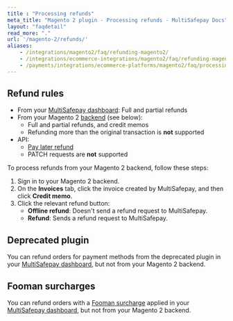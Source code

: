 ```yaml
---
title : "Processing refunds"
meta_title: "Magento 2 plugin - Processing refunds - MultiSafepay Docs"
layout: "faqdetail"
read_more: "."
url: '/magento-2/refunds/'
aliases: 
    - /integrations/magento2/faq/refunding-magento2/
    - /integrations/ecommerce-integrations/magento2/faq/refunding-magento2/
    - /payments/integrations/ecommerce-platforms/magento2/faq/processing-refunds/
---
```

## Refund rules

- From your [MultiSafepay dashboard](/refunds/full-partial/): Full and partial refunds 
- From your Magento 2 [backend](/glossaries/multisafepay-glossary/#backend) (see below):  
    - Full and partial refunds, and credit memos 
    - Refunding more than the original transaction is **not** supported
- API:  
    - [Pay later refund](/api/#pay-later-refund) 
    - PATCH requests are **not** supported

To process refunds from your Magento 2 backend, follow these steps:  

1. Sign in to your Magento 2 backend. 
2. On the **Invoices** tab, click the invoice created by MultiSafepay, and then click **Credit memo**. 
3. Click the relevant refund button:  
    - **Offline refund**: Doesn't send a refund request to MultiSafepay.
    - **Refund**: Sends a refund request to MultiSafepay.

## Deprecated plugin

You can refund orders for payment methods from the deprecated plugin in your [MultiSafepay dashboard](https://merchant.multisafepay.com), but not from your Magento 2 backend. 

## Fooman surcharges

You can refund orders with a [Fooman surcharge](/payments/integrations/ecommerce-platforms/magento2/faq/applying-surcharges/) applied in your [MultiSafepay dashboard](https://merchant.multisafepay.com), but not from your Magento 2 backend.


